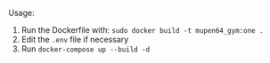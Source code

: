 Usage: 
1. Run the Dockerfile with: ``sudo docker build -t mupen64_gym:one .``
2. Edit the ``.env`` file if necessary
3. Run ``docker-compose up --build -d``
